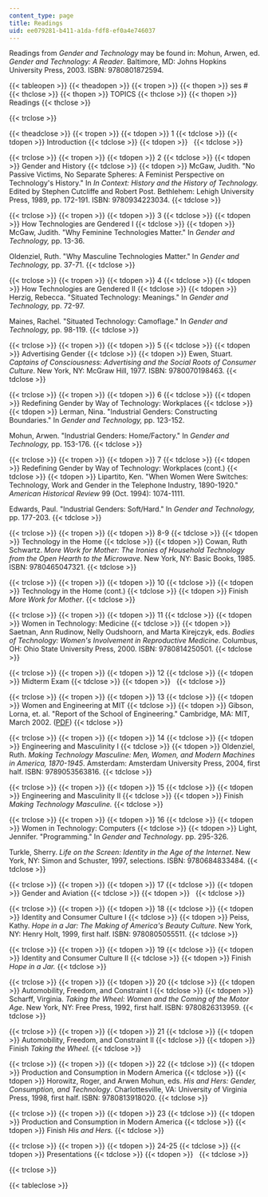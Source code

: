 ```yaml
---
content_type: page
title: Readings
uid: ee079281-b411-a1da-fdf8-ef0a4e746037
---
```


Readings from _Gender and_ _Technology_ may be found in: Mohun, Arwen, ed. _Gender and Technology: A Reader_. Baltimore, MD: Johns Hopkins University Press, 2003. ISBN: 9780801872594.

{{< tableopen >}}
{{< theadopen >}}
{{< tropen >}}
{{< thopen >}}
ses # 
{{< thclose >}}
{{< thopen >}}
TOPICS
{{< thclose >}}
{{< thopen >}}
Readings
{{< thclose >}}

{{< trclose >}}

{{< theadclose >}}
{{< tropen >}}
{{< tdopen >}}
1
{{< tdclose >}}
{{< tdopen >}}
Introduction
{{< tdclose >}}
{{< tdopen >}}
 
{{< tdclose >}}

{{< trclose >}}
{{< tropen >}}
{{< tdopen >}}
2
{{< tdclose >}}
{{< tdopen >}}
Gender and History
{{< tdclose >}}
{{< tdopen >}}
McGaw, Judith. "No Passive Victims, No Separate Spheres: A Feminist Perspective on Technology's History." In _In Context: History and the History of Technology._ Edited by Stephen Cutcliffe and Robert Post. Bethlehem: Lehigh University Press, 1989, pp. 172-191. ISBN: 9780934223034.
{{< tdclose >}}

{{< trclose >}}
{{< tropen >}}
{{< tdopen >}}
3
{{< tdclose >}}
{{< tdopen >}}
How Technologies are Gendered I
{{< tdclose >}}
{{< tdopen >}}
McGaw, Judith. "Why Feminine Technologies Matter." In _Gender and Technology,_ pp. 13-36.  
  
Oldenziel, Ruth. "Why Masculine Technologies Matter." In _Gender and Technology,_ pp. 37-71.
{{< tdclose >}}

{{< trclose >}}
{{< tropen >}}
{{< tdopen >}}
4
{{< tdclose >}}
{{< tdopen >}}
How Technologies are Gendered II
{{< tdclose >}}
{{< tdopen >}}
Herzig, Rebecca. "Situated Technology: Meanings." In _Gender and Technology,_ pp. 72-97.  
  
Maines, Rachel. "Situated Technology: Camoflage." In _Gender and Technology,_ pp. 98-119.
{{< tdclose >}}

{{< trclose >}}
{{< tropen >}}
{{< tdopen >}}
5
{{< tdclose >}}
{{< tdopen >}}
Advertising Gender
{{< tdclose >}}
{{< tdopen >}}
Ewen, Stuart. _Captains of Consciousness: Advertising and the Social Roots of Consumer Culture_. New York, NY: McGraw Hill, 1977. ISBN: 9780070198463.
{{< tdclose >}}

{{< trclose >}}
{{< tropen >}}
{{< tdopen >}}
6
{{< tdclose >}}
{{< tdopen >}}
Redefining Gender by Way of Technology: Workplaces
{{< tdclose >}}
{{< tdopen >}}
Lerman, Nina. "Industrial Genders: Constructing Boundaries." In _Gender and Technology,_ pp. 123-152.  
  
Mohun, Arwen. "Industrial Genders: Home/Factory." In _Gender and Technology,_ pp. 153-176.
{{< tdclose >}}

{{< trclose >}}
{{< tropen >}}
{{< tdopen >}}
7
{{< tdclose >}}
{{< tdopen >}}
Redefining Gender by Way of Technology: Workplaces (cont.)
{{< tdclose >}}
{{< tdopen >}}
Lipartito, Ken. "When Women Were Switches: Technology, Work and Gender in the Telephone Industry, 1890-1920." _American Historical Review_ 99 (Oct. 1994): 1074-1111.  
  
Edwards, Paul. "Industrial Genders: Soft/Hard." In _Gender and Technology,_ pp. 177-203.
{{< tdclose >}}

{{< trclose >}}
{{< tropen >}}
{{< tdopen >}}
8-9
{{< tdclose >}}
{{< tdopen >}}
Technology in the Home
{{< tdclose >}}
{{< tdopen >}}
Cowan, Ruth Schwartz. _More Work for Mother: The Ironies of Household Technology from the Open Hearth to the Microwave_. New York, NY: Basic Books, 1985. ISBN: 9780465047321.
{{< tdclose >}}

{{< trclose >}}
{{< tropen >}}
{{< tdopen >}}
10
{{< tdclose >}}
{{< tdopen >}}
Technology in the Home (cont.)
{{< tdclose >}}
{{< tdopen >}}
Finish _More Work for Mother_.
{{< tdclose >}}

{{< trclose >}}
{{< tropen >}}
{{< tdopen >}}
11
{{< tdclose >}}
{{< tdopen >}}
Women in Technology: Medicine
{{< tdclose >}}
{{< tdopen >}}
Saetnan, Ann Rudinow, Nelly Oudshoorn, and Marta Kirejczyk, eds. _Bodies of Technology: Women's Involvement in Reproductive Medicine_. Columbus, OH: Ohio State University Press, 2000. ISBN: 9780814250501.
{{< tdclose >}}

{{< trclose >}}
{{< tropen >}}
{{< tdopen >}}
12
{{< tdclose >}}
{{< tdopen >}}
Midterm Exam
{{< tdclose >}}
{{< tdopen >}}
 
{{< tdclose >}}

{{< trclose >}}
{{< tropen >}}
{{< tdopen >}}
13
{{< tdclose >}}
{{< tdopen >}}
Women and Engineering at MIT
{{< tdclose >}}
{{< tdopen >}}
Gibson, Lorna, et. al. "Report of the School of Engineering." Cambridge, MA: MIT, March 2002. ([PDF](http://web.mit.edu/faculty/reports/pdf/soe.pdf))
{{< tdclose >}}

{{< trclose >}}
{{< tropen >}}
{{< tdopen >}}
14
{{< tdclose >}}
{{< tdopen >}}
Engineering and Masculinity I
{{< tdclose >}}
{{< tdopen >}}
Oldenziel, Ruth. _Making Technology Masculine: Men, Women, and Modern Machines in America, 1870-1945_. Amsterdam: Amsterdam University Press, 2004, first half. ISBN: 9789053563816.
{{< tdclose >}}

{{< trclose >}}
{{< tropen >}}
{{< tdopen >}}
15
{{< tdclose >}}
{{< tdopen >}}
Engineering and Masculinity II
{{< tdclose >}}
{{< tdopen >}}
Finish _Making Technology Masculine._
{{< tdclose >}}

{{< trclose >}}
{{< tropen >}}
{{< tdopen >}}
16
{{< tdclose >}}
{{< tdopen >}}
Women in Technology: Computers
{{< tdclose >}}
{{< tdopen >}}
Light, Jennifer. "Programming." In _Gender and Technology_. pp. 295-326.  
  
Turkle, Sherry. _Life on the Screen: Identity in the Age of the Internet_. New York, NY: Simon and Schuster, 1997, selections. ISBN: 9780684833484.
{{< tdclose >}}

{{< trclose >}}
{{< tropen >}}
{{< tdopen >}}
17
{{< tdclose >}}
{{< tdopen >}}
Gender and Aviation
{{< tdclose >}}
{{< tdopen >}}
 
{{< tdclose >}}

{{< trclose >}}
{{< tropen >}}
{{< tdopen >}}
18
{{< tdclose >}}
{{< tdopen >}}
Identity and Consumer Culture I
{{< tdclose >}}
{{< tdopen >}}
Peiss, Kathy. _Hope in a Jar: The Making of America's Beauty Culture_. New York, NY: Henry Holt, 1999, first half. ISBN: 9780805055511.
{{< tdclose >}}

{{< trclose >}}
{{< tropen >}}
{{< tdopen >}}
19
{{< tdclose >}}
{{< tdopen >}}
Identity and Consumer Culture II
{{< tdclose >}}
{{< tdopen >}}
Finish _Hope in a Jar._
{{< tdclose >}}

{{< trclose >}}
{{< tropen >}}
{{< tdopen >}}
20
{{< tdclose >}}
{{< tdopen >}}
Automobility, Freedom, and Constraint I
{{< tdclose >}}
{{< tdopen >}}
Scharff, Virginia. _Taking_ _the Wheel: Women and the Coming of the Motor Age_. New York, NY: Free Press, 1992, first half. ISBN: 9780826313959.
{{< tdclose >}}

{{< trclose >}}
{{< tropen >}}
{{< tdopen >}}
21
{{< tdclose >}}
{{< tdopen >}}
Automobility, Freedom, and Constraint II
{{< tdclose >}}
{{< tdopen >}}
Finish _Taking the Wheel._
{{< tdclose >}}

{{< trclose >}}
{{< tropen >}}
{{< tdopen >}}
22
{{< tdclose >}}
{{< tdopen >}}
Production and Consumption in Modern America
{{< tdclose >}}
{{< tdopen >}}
Horowitz, Roger, and Arwen Mohun, eds. _His and Hers: Gender, Consumption, and Technology_. Charlottesville, VA: University of Virginia Press, 1998, first half. ISBN: 9780813918020.
{{< tdclose >}}

{{< trclose >}}
{{< tropen >}}
{{< tdopen >}}
23
{{< tdclose >}}
{{< tdopen >}}
Production and Consumption in Modern America
{{< tdclose >}}
{{< tdopen >}}
Finish _His and Hers._
{{< tdclose >}}

{{< trclose >}}
{{< tropen >}}
{{< tdopen >}}
24-25
{{< tdclose >}}
{{< tdopen >}}
Presentations
{{< tdclose >}}
{{< tdopen >}}
 
{{< tdclose >}}

{{< trclose >}}

{{< tableclose >}}